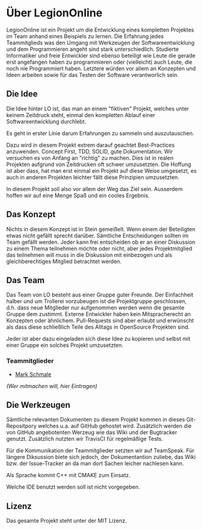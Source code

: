 # Über LegionOnline

LegionOnline ist ein Projekt um die Entwicklung eines kompletten Projektes
im Team anhand eines Beispiels zu lernen.
Die Erfahrung jedes Teammitglieds was den Umgang mit Werkzeugen der Softwareentwicklung
und dem Programmieren angeht sind stark unterschiedlich. Studierte Informatiker
und freie Entwickler sind ebenso beteiligt wie Leute die gerade erst angefangen
haben zu programmieren oder (vielleicht) auch Leute, die noch nie Programmiert haben.
Letztere würden vor allem an Konzepten und Ideen arbeiten sowie für das Testen
der Software verantworlich sein.

## Die Idee

Die Idee hinter LO ist, das man an einem "fiktiven" Projekt, welches unter keinem
Zeitdruck steht, einmal den kompletten Ablauf einer Softwareentwicklung durchlebt.

Es geht in erster Linie darum Erfahrungen zu sammeln und auszutauschen.

Dazu wird in diesem Projekt extrem darauf geachtet Best-Practices anzuwenden.
Concept First, TDD, SOLID, gute Dokumentation. Wir versuchen es von Anfang an
"richtig" zu machen. Dies ist in realen Projekten aufgrund von Zeitdrucken
oft schwer umzusetzten.
Die Hoffung ist aber dass, hat man erst einmal ein Projekt auf diese Weise umgesetzt,
es auch in anderen Projekten leichter fällt diese Prinzipien umzusetzten.

In diesem Projekt soll also vor allem der Weg das Ziel sein. Ausserdem hoffen wir
auf eine Menge Spaß und ein cooles Ergebnis.

## Das Konzept

Nichts in diesem Konzept ist in Stein gemeißelt. Wenn einem der Beteiligten etwas
nicht gefällt sprecht darüber. Sämtliche Entscheidungen sollten im Team gefällt
werden. Jeder kann frei entscheiden ob er an einer Diskussion zu einem Thema
teilnehmen möchte oder nicht, aber jedes Projektmitglied das teilnehmen will muss
in die Diskussion mit einbezogen und als gleichberechtiges Mitglied betrachtet
werden.

## Das Team

Das Team von LO besteht aus einer Gruppe guter Freunde. Der Einfachheit halber und
um Trollerei vorzubeugen ist die Projektgruppe geschlossen, d.h. dass neue Mitglieder
nur aufgenommen werden wenn die gesamte Gruppe dem zustimmt. Externe Entwickler
haben kein Mitspracherecht an Konzepten oder ähnlichem.
Pull-Requests sind aber erlaubt und erwünscht als dass diese schließlich Teile
des Alltags in OpenSource Projekten sind.

Jeder ist aber dazu eingeladen sich diese Idee zu kopieren und selbst mit einer
Gruppe ein solches Projekt umzusetzten.

### Teammitglieder

- [Mark Schmale][1]

*(Wer mitmachen will, hier Eintragen)*

## Die Werkzeugen

Sämtliche relevanten Dokumenten zu diesem Projekt kommen in dieses Git-Repositpory
welches u.a. auf GitHub gehostet wird. Zusätzlich werden die von GitHub angebotenten
Werzeug wie das Wiki und der Bugtracker genutzt.
Zusätzlich nutzten wir TravisCI für regelmäßige Tests.

Für die Kommunikation der Teammitglieder setzten wir auf TeamSpeak. Für längere
Diksussion biete sich jedoch, der Dokumentantion zuliebe, das Wiki bzw. der
Issue-Tracker an da man dort Sachen leicher nachlesen kann.

Als Sprache kommt C++ mit CMAKE zum Einsatz.

Welche IDE benutzt werden soll ist nicht vorgegeben.


## Lizenz

Das gesamte Projekt steht unter der MIT Lizenz.

[1]: https://github.com/themasch
